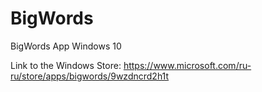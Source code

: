 # BigWords
BigWords App Windows 10

Link to the Windows Store: https://www.microsoft.com/ru-ru/store/apps/bigwords/9wzdncrd2h1t
